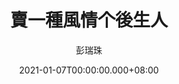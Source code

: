 ---
issue: 411
title: 賣一種風情个後生人
author: 彭瑞珠
language: 四縣
date: 2021-01-07T00:00:00.000+08:00
topic: 人物
difficulty: 2
wikidata: Q131449213
wikidata_link: https://www.wikidata.org/wiki/Q131449213
---